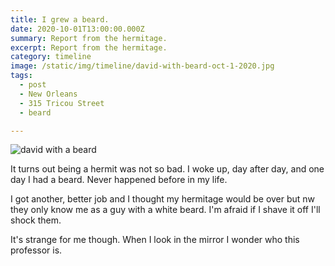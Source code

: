 ```yaml
---
title: I grew a beard.
date: 2020-10-01T13:00:00.000Z
summary: Report from the hermitage.
excerpt: Report from the hermitage.
category: timeline
image: /static/img/timeline/david-with-beard-oct-1-2020.jpg
tags:
  - post 
  - New Orleans
  - 315 Tricou Street
  - beard

---
```


![david with a beard](/static/img/timeline/david-with-beard-oct-1-2020.jpg "david with a beard")

It turns out being a hermit was not so bad. I woke up, day after day, and one day I had a beard. Never happened before in my life.

I got another, better job and I thought my hermitage would be over but nw they only know me as a guy with a white beard. I'm afraid if I shave it off I'll shock them.

It's strange for me though. When I look in the mirror I wonder who this professor is.